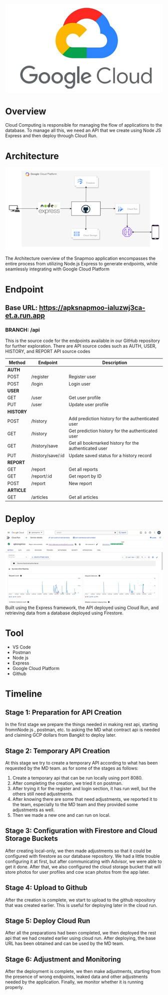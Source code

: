 ![alt text](https://github.com/snapmoo/snapmoo/blob/main/assets/Cloud%20Computing/gcp%20(1).jpg?raw-true)

# Overview
Cloud Computing is responsible for managing the flow of applications to the database. To manage all this, we need an API that we create using Node JS Express and then deploy through Cloud Run.

# Architecture

![alt text](https://github.com/snapmoo/snapmoo/blob/main/assets/Cloud%20Computing/infrastuktur.drawio%20(2).png?raw-true)

The Architecture overview of the Snapmoo application encompasses the entire process from utilizing Node.js Express to generate endpoints, while seamlessly integrating with Google Cloud Platform

# Endpoint
## Base URL: https://apksnapmoo-ialuzwj3ca-et.a.run.app  
### BRANCH: /api
This is the source code for the endpoints available in our GitHub repository for further exploration. There are API source codes such as AUTH, USER, HISTORY, and REPORT API source codes  

| Method | Endpoint                                  | Description                                         |
|--------|-------------------------------------------|-----------------------------------------------------|
| **AUTH** |
| POST   | /register                                 | Register user                                       |
| POST   | /login                                    | Login user                                          |
| **USER** |
| GET    | /user                                     | Get user profile                                    |
| PUT    | /user                                     | Update user profile                                 |
| **HISTORY** |
| POST   | /history                                  | Add prediction history for the authenticated user   |
| GET    | /history                                  | Get prediction history for the authenticated user   |
| GET    | /history/save                             | Get all bookmarked history for the authenticated user |
| PUT    | /history/save/:id                         | Update saved status for a history record            |
| **REPORT** |
| GET    | /report                                   | Get all reports                                     |
| GET    | /report/:id                               | Get report by ID                                    |
| POST   | /report                                   | New report                                          |
| **ARTICLE** |
| GET    | /articles                                 | Get all articles                                    |



# Deploy 

![alt text](https://github.com/snapmoo/snapmoo/blob/main/assets/Cloud%20Computing/cloudrun.jpeg?raw-true)
Built using the Express framework, the API deployed using Cloud Run, and retrieving data from a database deployed using Firestore.

# Tool
- VS Code
- Postman
- Node js
- Express
- Google Cloud Platform
- Github

# Timeline
## Stage 1: Preparation for API Creation
In the first stage we prepare the things needed in making rest api, starting fromnNode js , postman, etc. to asking the MD what contract api is needed and claiming GCP dollars from Bangkit to deploy later. 

## Stage 2: Temporary API Creation
At this stage we try to create a temporary API according to what has been requested by the MD team. as for some of the stages as follows:
1. Create a temporary api that can be run locally using port 8080.  
2. After completing the creation, we tried it on postman.
3. After trying it for the register and login section, it has run well, but the others still need adjustments.
4. After knowing there are some that need adjustments, we reported it to the team, especially to the MD team and they provided some adjustments as well.
5. Then we made a new one and can run on local.

## Stage 3: Configuration with Firestore and Cloud Storage Buckets
After creating local-only, we then made adjustments so that it could be configured with firestore as our database repository. We had a little trouble configuring it at first, but after communicating with Advisor, we were able to get it done. After that, we also configured the cloud storage bucket that will store photos for user profiles and cow scan photos from the app later.

## Stage 4: Upload to Github
After the creation is complete, we start to upload to the github repository that was created earlier. This is useful for deploying later in the cloud run.

## Stage 5: Deploy Cloud Run
After all the preparations had been completed, we then deployed the rest api that we had created earlier using cloud run. After deploying, the base URL has been obtained and can be used by the MD team.

## Stage 6: Adjustment and Monitoring
After the deployment is complete, we then make adjustments, starting from the presence of wrong endpoints, leaked data and other adjustments needed by the application. Finally, we monitor whether it is running properly.
